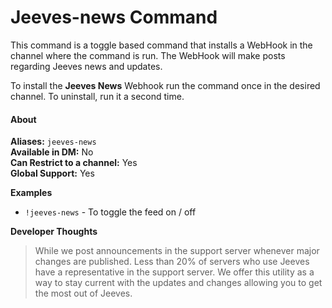 # Jeeves-news Command

This command is a toggle based command that installs a WebHook in the channel where the command is run.
The WebHook will make posts regarding Jeeves news and updates.

To install the **Jeeves News** Webhook run the command once in the desired channel.
To uninstall, run it a second time.

#### About

**Aliases:** `jeeves-news`  
**Available in DM:** No  
**Can Restrict to a channel:** Yes  
**Global Support:** Yes  

**Examples**

* `!jeeves-news` - To toggle the feed on / off 

**Developer Thoughts**
>While we post announcements in the support server whenever major changes are published. Less than 20% of servers who use Jeeves have a representative in the support server. We offer this utility as a way to stay current with the updates and changes allowing you to get the most out of Jeeves.